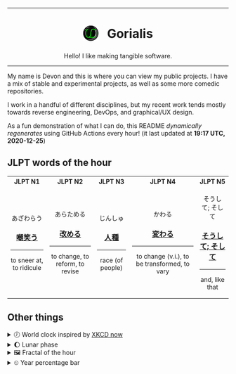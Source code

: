 ***

<h1 align="center">
<sub>
    <img src="readme/resources/avatar.png" height="36">
</sub>
&nbsp;
Gorialis
</h1>
<p align="center">
Hello! I like making tangible software.
</p>

***

My name is Devon and this is where you can view my public projects. I have a mix of stable and experimental projects, as well as some more comedic repositories.

I work in a handful of different disciplines, but my recent work tends mostly towards reverse engineering, DevOps, and graphical/UX design.

As a fun demonstration of what I can do, this README *dynamically regenerates* using GitHub Actions every hour! (it last updated at **19:17 UTC, 2020-12-25**)

<h2>JLPT words of the hour</h2>
<table>
    <tr>
        <th>JLPT N1</th>
        <th>JLPT N2</th>
        <th>JLPT N3</th>
        <th>JLPT N4</th>
        <th>JLPT N5</th>
    </tr>
    <tr>
        <td>
            <p align="center">あざわらう</p>
            <h3 align="center"><b><a href="https://jisho.org/search/%E5%98%B2%E7%AC%91%E3%81%86">嘲笑う</a></b></h3>
            <hr>
            <p align="center">to sneer at,<wbr> to ridicule</p>
        </td>
        <td>
            <p align="center">あらためる</p>
            <h3 align="center"><b><a href="https://jisho.org/search/%E6%94%B9%E3%82%81%E3%82%8B">改める</a></b></h3>
            <hr>
            <p align="center">to change,<wbr> to reform,<wbr> to revise</p>
        </td>
        <td>
            <p align="center">じんしゅ</p>
            <h3 align="center"><b><a href="https://jisho.org/search/%E4%BA%BA%E7%A8%AE">人種</a></b></h3>
            <hr>
            <p align="center">race (of people)</p>
        </td>
        <td>
            <p align="center">かわる</p>
            <h3 align="center"><b><a href="https://jisho.org/search/%E5%A4%89%E3%82%8F%E3%82%8B">変わる</a></b></h3>
            <hr>
            <p align="center">to change (v.i.),<wbr> to be transformed,<wbr> to vary</p>
        </td>
        <td>
            <p align="center">そうして; そして</p>
            <h3 align="center"><b><a href="https://jisho.org/search/%E3%81%9D%E3%81%86%E3%81%97%E3%81%A6%3B%20%E3%81%9D%E3%81%97%E3%81%A6">そうして; そして</a></b></h3>
            <hr>
            <p align="center">and,<wbr> like that</p>
        </td>
    </tr>
</table>

<h2>Other things</h2>
<details>
<summary>🕖  World clock inspired by <a href="https://xkcd.com/now">XKCD now</a></summary>

> <img src="generated/now.png" width="512">

</details>
<details>
<summary>🌔 Lunar phase</summary>

The moon is approximately 39.72% through its phase (Waxing Gibbous).

</details>
<details>
<summary>&#x1f5bc; Fractal of the hour</summary>

> <img src="generated/fractal.png" width="512">

</details>
<details>
<summary>&#x23f2; Year percentage bar</summary>
<pre><code>2020 [███████████████████▁] 98.31%</code></pre>
</details>
